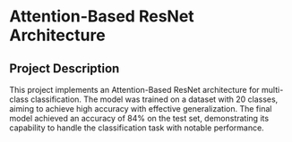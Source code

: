 # Attention-Based ResNet Architecture

## Project Description
This project implements an Attention-Based ResNet architecture for multi-class classification. The model was trained on a dataset with 20 classes, aiming to achieve high accuracy with effective generalization. The final model achieved an accuracy of 84% on the test set, demonstrating its capability to handle the classification task with notable performance.
